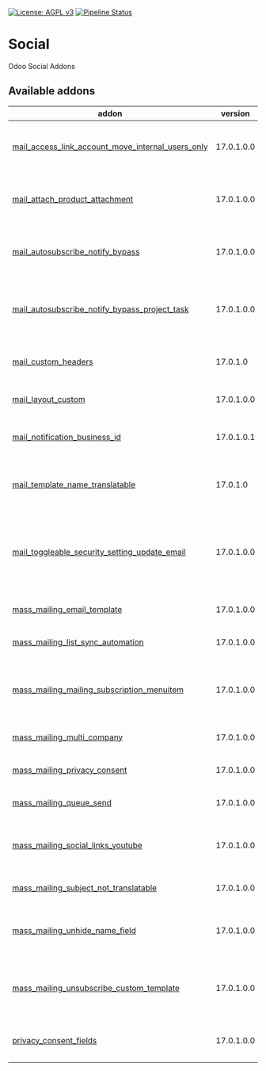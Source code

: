 [![License: AGPL v3](https://img.shields.io/badge/License-AGPL%20v3-blue.svg)](https://www.gnu.org/licenses/agpl-3.0)
[![Pipeline Status](https://gitlab.com/tawasta/odoo/social/badges/17.0-dev/pipeline.svg)](https://gitlab.com/tawasta/odoo/social/-/pipelines/)

Social
======
Odoo Social Addons

[//]: # (addons)

Available addons
----------------
addon | version | maintainers | summary
--- | --- | --- | ---
[mail_access_link_account_move_internal_users_only](mail_access_link_account_move_internal_users_only/) | 17.0.1.0.0 |  | Hide the 'View invoice' link in emails from other recipients
[mail_attach_product_attachment](mail_attach_product_attachment/) | 17.0.1.0.0 |  | Use SO/PO line product attachments in mail compose
[mail_autosubscribe_notify_bypass](mail_autosubscribe_notify_bypass/) | 17.0.1.0.0 |  | Model-specific way to not send autosubscribe mails
[mail_autosubscribe_notify_bypass_project_task](mail_autosubscribe_notify_bypass_project_task/) | 17.0.1.0.0 |  | Avoid sending 'You have been assigned... ' notifications from tasks
[mail_custom_headers](mail_custom_headers/) | 17.0.1.0 |  | Allow using custom headers when sending email
[mail_layout_custom](mail_layout_custom/) | 17.0.1.0.0 |  | Add a custom layout for mail template
[mail_notification_business_id](mail_notification_business_id/) | 17.0.1.0.1 |  | Adds Business ID to mail notification
[mail_template_name_translatable](mail_template_name_translatable/) | 17.0.1.0 |  | Make mail template name a translatable field
[mail_toggleable_security_setting_update_email](mail_toggleable_security_setting_update_email/) | 17.0.1.0.0 |  | Adds a setting to toggle off notifications about changed user login, email or password
[mass_mailing_email_template](mass_mailing_email_template/) | 17.0.1.0.0 |  | Edits mass mailing email template
[mass_mailing_list_sync_automation](mass_mailing_list_sync_automation/) | 17.0.1.0.0 |  | Mass Mailing List Sync Automation
[mass_mailing_mailing_subscription_menuitem](mass_mailing_mailing_subscription_menuitem/) | 17.0.1.0.0 |  | Adds a missing menuitem to Email Marketing menu
[mass_mailing_multi_company](mass_mailing_multi_company/) | 17.0.1.0.0 |  | Mass mailing multi company
[mass_mailing_privacy_consent](mass_mailing_privacy_consent/) | 17.0.1.0.0 |  | Mass mailing privacy consent
[mass_mailing_queue_send](mass_mailing_queue_send/) | 17.0.1.0.0 |  | Send mass mailing emails with queue
[mass_mailing_social_links_youtube](mass_mailing_social_links_youtube/) | 17.0.1.0.0 |  | Adds Youtube icon support to mass mailing blocks
[mass_mailing_subject_not_translatable](mass_mailing_subject_not_translatable/) | 17.0.1.0.0 |  | Mass mailing subject not translatable
[mass_mailing_unhide_name_field](mass_mailing_unhide_name_field/) | 17.0.1.0.0 |  | Show Mailing objects' Name field also for regular users
[mass_mailing_unsubscribe_custom_template](mass_mailing_unsubscribe_custom_template/) | 17.0.1.0.0 |  | Custom template when unsubscribing from a mass mail
[privacy_consent_fields](privacy_consent_fields/) | 17.0.1.0.0 |  | Privacy consent fields - Activity and Subject

[//]: # (end addons)

